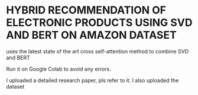 # HYBRID RECOMMENDATION OF ELECTRONIC PRODUCTS USING SVD AND BERT ON AMAZON DATASET
uses the latest state of the art cross self-attention method to combine SVD and BERT


Run it on Google Colab to avoid any errors. 

I uploaded a detailed research paper, pls refer to it. 
I also uploaded the dataset

